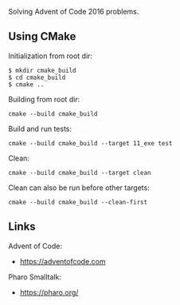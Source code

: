 Solving Advent of Code 2016 problems.

## Using CMake

Initialization from root dir:

```
$ mkdir cmake_build
$ cd cmake_build
$ cmake ..
```

Building from root dir:

```
cmake --build cmake_build
```

Build and run tests:

```
cmake --build cmake_build --target 11_exe test
```

Clean:

```
cmake --build cmake_build --target clean
```

Clean can also be run before other targets:

```
cmake --build cmake_build --clean-first
```

## Links

Advent of Code:

- <https://adventofcode.com>

Pharo Smalltalk:

- <https://pharo.org/>
